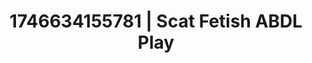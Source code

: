---
categories:
- Dirty inner voice
- Femme domination
- Dominant softness
- AI-generated
- Intimate POV
- ASMR
- Morning after
- Cosplay
image: /assets/images/1746634155781.jpg
layout: post
seo:
  description: Featured content with premium ABDL Play, Scat Fetish. HD images available.
  keywords: ABDL Play, Scat Fetish
  og_image: /assets/images/1746634155781.jpg
  schema_type: VisualArtwork
tags:
- '#1746634155781'
- Scat Fetish
- ABDL Play
title: 1746634155781 | Scat Fetish ABDL Play
---